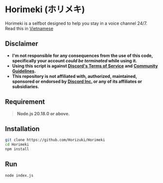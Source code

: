 # Horimeki (ホリメキ)
Horimeki is a selfbot designed to help you stay in a voice channel 24/7.\
Read this in [Vietnamese](/README-vi.md)

## Disclaimer
- **I'm not responsible for any consequences from the use of this code, specifically your account *could be terminated* while using it.**
- **Using this script is against [Discord's Terms of Service](https://discord.com/terms) and [Community Guidelines](https://discord.com/terms).**
- **This repository is not affiliated with, authorized, maintained, sponsored or endorsed by [Discord Inc.](https://discord.com/) or any of its affiliates or subsidiaries.**

## Requirement
> **Node.js 20.18.0 or above.**

## Installation

```bash
git clone https://github.com/Horizuki/Horimeki
cd Horimeki
npm install
```

## Run

```bash
node index.js
```
